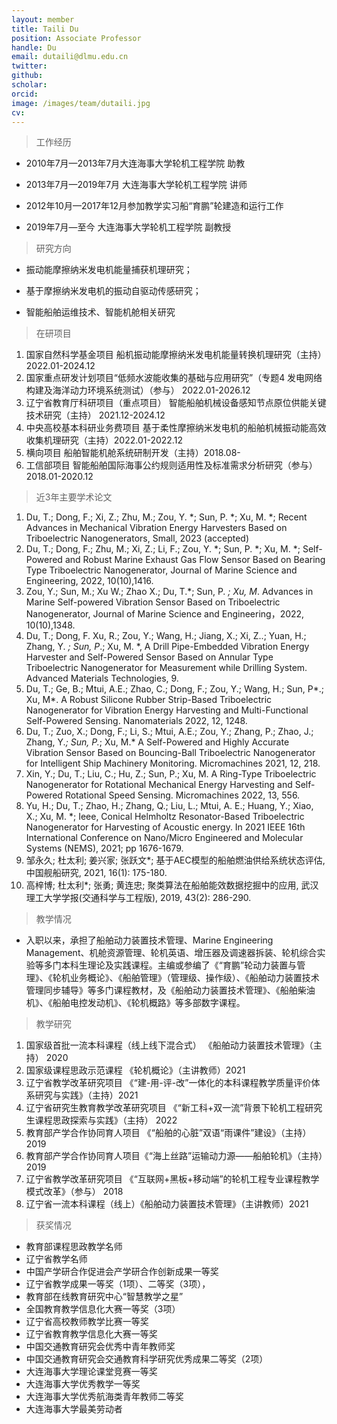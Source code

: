 ```yaml
---
layout: member
title: Taili Du
position: Associate Professor
handle: Du
email: dutaili@dlmu.edu.cn
twitter: 
github: 
scholar:
orcid: 
image: /images/team/dutaili.jpg
cv: 
---
```


> 工作经历

- 2010年7月—2013年7月大连海事大学轮机工程学院 助教

- 2013年7月—2019年7月 大连海事大学轮机工程学院 讲师

- 2012年10月—2017年12月参加教学实习船“育鹏”轮建造和运行工作

- 2019年7月—至今 大连海事大学轮机工程学院 副教授

> 研究方向

- 振动能摩擦纳米发电机能量捕获机理研究；

- 基于摩擦纳米发电机的振动自驱动传感研究；

- 智能船舶运维技术、智能机舱相关研究

> 在研项目

1.	国家自然科学基金项目 船机振动能摩擦纳米发电机能量转换机理研究（主持）2022.01-2024.12
2.	国家重点研发计划项目“低频水波能收集的基础与应用研究”（专题4 发电网络构建及海洋动力环境系统测试）（参与） 2022.01-2026.12 
3.	辽宁省教育厅科研项目（重点项目） 智能船舶机械设备感知节点原位供能关键技术研究（主持） 2021.12-2024.12
4.	中央高校基本科研业务费项目 基于柔性摩擦纳米发电机的船舶机械振动能高效收集机理研究（主持）2022.01-2022.12
5.	横向项目 船舶智能机舱系统研制开发（主持）2018.08-
6.	工信部项目 智能船舶国际海事公约规则适用性及标准需求分析研究（参与）2018.01-2020.12

> 近3年主要学术论文

1.	Du, T.; Dong, F.; Xi, Z.; Zhu, M.; Zou, Y. *; Sun, P. *; Xu, M. *; Recent Advances in Mechanical Vibration Energy Harvesters Based on Triboelectric Nanogenerators, Small, 2023 (accepted)
2.	Du, T.; Dong, F.; Zhu, M.; Xi, Z.; Li, F.; Zou, Y. *; Sun, P. *; Xu, M. *; Self-Powered and Robust Marine Exhaust Gas Flow Sensor Based on Bearing Type Triboelectric Nanogenerator, Journal of Marine Science and Engineering, 2022, 10(10),1416.
3.	Zou, Y.; Sun, M.; Xu W.; Zhao X.; Du, T.*; Sun, P. *; Xu, M*. Advances in Marine Self-powered Vibration Sensor Based on Triboelectric Nanogenerator, Journal of Marine Science and Engineering，2022, 10(10),1348.
4.	Du, T.; Dong, F.  Xu, R.; Zou, Y.; Wang, H.; Jiang, X.; Xi, Z..; Yuan, H.; Zhang, Y. *; Sun, P*.; Xu, M. *, A Drill Pipe-Embedded Vibration Energy Harvester and Self-Powered Sensor Based on Annular Type Triboelectric Nanogenerator for Measurement while Drilling System. Advanced Materials Technologies, 9.
5.	Du, T.; Ge, B.; Mtui, A.E.; Zhao, C.; Dong, F.; Zou, Y.; Wang, H.; Sun, P*.; Xu, M*. A Robust Silicone Rubber Strip-Based Triboelectric Nanogenerator for Vibration Energy Harvesting and Multi-Functional Self-Powered Sensing. Nanomaterials 2022, 12, 1248. 
6.	Du, T.; Zuo, X.; Dong, F.; Li, S.; Mtui, A.E.; Zou, Y.; Zhang, P.; Zhao, J.; Zhang, Y.*; Sun, P.*; Xu, M.* A Self-Powered and Highly Accurate Vibration Sensor Based on Bouncing-Ball Triboelectric Nanogenerator for Intelligent Ship Machinery Monitoring. Micromachines 2021, 12, 218. 
7.	Xin, Y.; Du, T.; Liu, C.; Hu, Z.; Sun, P.; Xu, M. A Ring-Type Triboelectric Nanogenerator for Rotational Mechanical Energy Harvesting and Self-Powered Rotational Speed Sensing. Micromachines 2022, 13, 556. 
8.	Yu, H.; Du, T.; Zhao, H.; Zhang, Q.; Liu, L.; Mtui, A. E.; Huang, Y.; Xiao, X.; Xu, M. *; Ieee, Conical Helmholtz Resonator-Based Triboelectric Nanogenerator for Harvesting of Acoustic energy. In 2021 IEEE 16th International Conference on Nano/Micro Engineered and Molecular Systems (NEMS), 2021; pp 1676-1679.
9.	邹永久; 杜太利; 姜兴家; 张跃文*; 基于AEC模型的船舶燃油供给系统状态评估,中国舰船研究, 2021, 16(1): 175-180.
10.	高梓博; 杜太利*; 张勇; 黄连忠; 聚类算法在船舶能效数据挖掘中的应用, 武汉理工大学学报(交通科学与工程版), 2019, 43(2): 286-290.

> 教学情况

- 入职以来，承担了船舶动力装置技术管理、Marine Engineering Management、机舱资源管理、轮机英语、增压器及调速器拆装、轮机综合实验等多门本科生理论及实践课程。主编或参编了《“育鹏”轮动力装置与管理》、《轮机业务概论》、《船舶管理》（管理级、操作级）、《船舶动力装置技术管理同步辅导》等多门课程教材，及《船舶动力装置技术管理》、《船舶柴油机》、《船舶电控发动机》、《轮机概路》等多部数字课程。

> 教学研究

1.	国家级首批一流本科课程（线上线下混合式） 《船舶动力装置技术管理》（主持） 2020
2.	国家级课程思政示范课程 《轮机概论》（主讲教师）2021
3.	辽宁省教学改革研究项目 《“建-用-评-改”一体化的本科课程教学质量评价体系研究与实践》（主持）2021
4.	辽宁省研究生教育教学改革研究项目 《“新工科+双一流”背景下轮机工程研究生课程思政探索与实践》（主持） 2022
5.	教育部产学合作协同育人项目 《“船舶的心脏”双语“雨课件”建设》（主持）2019
6.	教育部产学合作协同育人项目《“海上丝路”运输动力源——船舶轮机》（主持）2019
7.	辽宁省教学改革研究项目 《“互联网+黑板+移动端”的轮机工程专业课程教学模式改革》（参与） 2018
8.	辽宁省一流本科课程（线上）《船舶动力装置技术管理》（主讲教师）2021

> 获奖情况

- 教育部课程思政教学名师
- 辽宁省教学名师
- 中国产学研合作促进会产学研合作创新成果一等奖
- 辽宁省教学成果一等奖（1项）、二等奖（3项），
- 教育部在线教育研究中心“智慧教学之星”
- 全国教育教学信息化大赛一等奖（3项）
- 辽宁省高校教师教学比赛一等奖
- 辽宁省教育教学信息化大赛一等奖
- 中国交通教育研究会优秀中青年教师奖
- 中国交通教育研究会交通教育科学研究优秀成果二等奖（2项）
- 大连海事大学理论课堂竞赛一等奖
- 大连海事大学优秀教学一等奖
- 大连海事大学优秀航海类青年教师二等奖
- 大连海事大学最美劳动者


